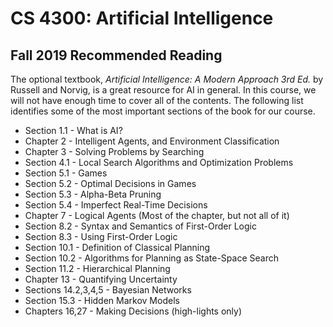 CS 4300: Artificial Intelligence
===============================================

Fall 2019 Recommended Reading
-----------------------------

The optional textbook, *Artificial Intelligence: A Modern Approach 3rd Ed.* by Russell and Norvig,
is a great resource for AI in general.  In this course, we will not have enough time to cover
all of the contents.  The following list identifies some of the most important
sections of the book for our course.

- Section 1.1 - What is AI?
- Chapter 2 - Intelligent Agents, and Environment Classification
- Chapter 3 - Solving Problems by Searching
- Section 4.1 - Local Search Algorithms and Optimization Problems
- Section 5.1 - Games
- Section 5.2 - Optimal Decisions in Games
- Section 5.3 - Alpha-Beta Pruning
- Section 5.4 - Imperfect Real-Time Decisions
- Chapter 7 - Logical Agents (Most of the chapter, but not all of it)
- Section 8.2 - Syntax and Semantics of First-Order Logic
- Section 8.3 - Using First-Order Logic
- Section 10.1 - Definition of Classical Planning
- Section 10.2 - Algorithms for Planning as State-Space Search
- Section 11.2 - Hierarchical Planning
- Chapter 13 - Quantifying Uncertainty
- Sections 14.2,3,4,5 - Bayesian Networks
- Section 15.3 - Hidden Markov Models
- Chapters 16,27 - Making Decisions (high-lights only)

